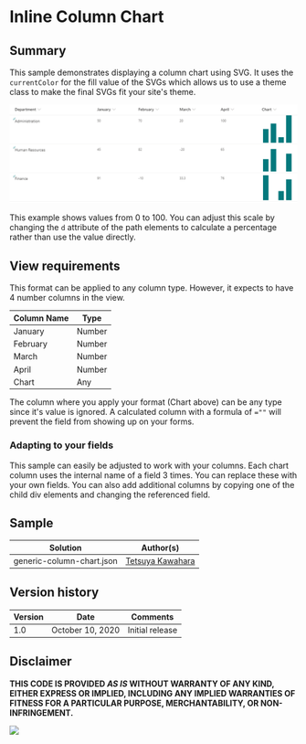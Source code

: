 # Inline Column Chart

## Summary
This sample demonstrates displaying a column chart using SVG. It uses the `currentColor` for the fill value of the SVGs which allows us to use a theme class to make the final SVGs fit your site's theme.

![screenshot of the sample](./screenshot.png)

This example shows values from 0 to 100. You can adjust this scale by changing the `d` attribute of the path elements to calculate a percentage rather than use the value directly.

## View requirements
This format can be applied to any column type. However, it expects to have 4 number columns in the view.

Column Name   |Type
--------------|--------------
January       | Number
February      | Number
March         | Number
April         | Number
Chart         | Any

The column where you apply your format (Chart above) can be any type since it's value is ignored. A calculated column with a formula of `=""` will prevent the field from showing up on your forms.

### Adapting to your fields
This sample can easily be adjusted to work with your columns. Each chart column uses the internal name of a field 3 times. You can replace these with your own fields. You can also add additional columns by copying one of the child div elements and changing the referenced field.

## Sample

Solution                 |Author(s)
-------------------------|---------------------------
generic-column-chart.json |  [Tetsuya Kawahara](https://twitter.com/techan_k)

## Version history

Version |Date             |Comments
--------|-----------------|--------
1.0     |October 10, 2020 |Initial release


## Disclaimer
**THIS CODE IS PROVIDED *AS IS* WITHOUT WARRANTY OF ANY KIND, EITHER EXPRESS OR IMPLIED, INCLUDING ANY IMPLIED WARRANTIES OF FITNESS FOR A PARTICULAR PURPOSE, MERCHANTABILITY, OR NON-INFRINGEMENT.**

<img src="https://telemetry.sharepointpnp.com/sp-dev-list-formatting/column-samples/number-column-chart" />
